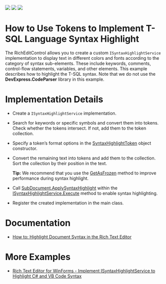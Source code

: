<!-- default badges list -->
![](https://img.shields.io/endpoint?url=https://codecentral.devexpress.com/api/v1/VersionRange/128610522/19.1.6%2B)
[![](https://img.shields.io/badge/Open_in_DevExpress_Support_Center-FF7200?style=flat-square&logo=DevExpress&logoColor=white)](https://supportcenter.devexpress.com/ticket/details/E4139)
[![](https://img.shields.io/badge/📖_How_to_use_DevExpress_Examples-e9f6fc?style=flat-square)](https://docs.devexpress.com/GeneralInformation/403183)
<!-- default badges end -->
# How to Use Tokens to Implement T-SQL Language Syntax Highlight

The RichEditControl allows you to create a custom `ISyntaxHighlightService` implementation to display text in different colors and fonts according to the category of syntax sub-elements. These include keywords, comments, control-flow statements, variables, and other elements. This example describes how to highlight the T-SQL syntax. Note that we do not use the <strong>DevExpress.CodeParser</strong> library in this example.

# Implementation Details

* Create a `ISyntaxHighlightService` implementation.

* Search for keywords or specific symbols and convert them into tokens. Check whether the tokens intersect. If not, add them to the token collection.

* Specify a token’s format options in the [SyntaxHighlightToken](https://docs.devexpress.com/OfficeFileAPI/DevExpress.XtraRichEdit.API.Native.SyntaxHighlightToken) object constructor.

* Convert the remaining text into tokens and add them to the collection. Sort the collection by their position in the text.

    **Tip:** We recommend that you use the [GetAsFrozen](https://docs.devexpress.com/OfficeFileAPI/DevExpress.XtraRichEdit.API.Native.DocumentRangeExtensions.GetAsFrozen(DevExpress.XtraRichEdit.API.Native.DocumentRange)) method to improve performance during syntax highlight.

* Call [SubDocument.ApplySyntaxHighlight](https://docs.devexpress.com/OfficeFileAPI/DevExpress.XtraRichEdit.API.Native.SubDocument.ApplySyntaxHighlight(System.Collections.Generic.List-DevExpress.XtraRichEdit.API.Native.SyntaxHighlightToken-)) within the [ISyntaxHighlightService.Execute](https://docs.devexpress.com/OfficeFileAPI/DevExpress.XtraRichEdit.Services.ISyntaxHighlightService.Execute) method to enable syntax highlighting.

* Register the created implementation in the main class.

# Documentation

* [How to: Highlight Document Syntax in the Rich Text Editor](https://docs.devexpress.com/WindowsForms/12107/controls-and-libraries/rich-text-editor/examples/automation/how-to-highlight-document-syntax)

# More Examples

* [Rich Text Editor for WinForms - Implement ISyntaxHighlightService to Highlight C# and VB Code Syntax](https://github.com/DevExpress-Examples/rich-text-editor-highlight-syntax)